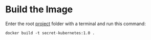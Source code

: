 # Build the Image

Enter the root [project](../maven-project/download/download.md) folder with a terminal and run this command:

```commandline
docker build -t secret-kubernetes:1.0 .
```
